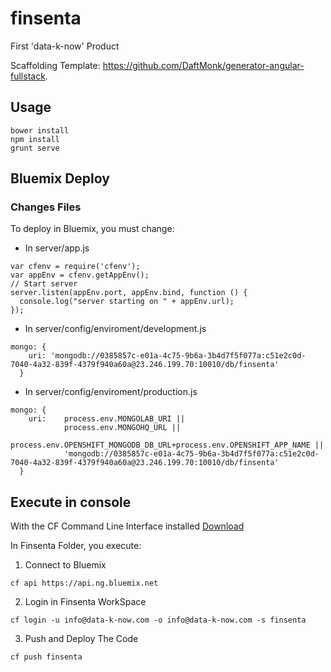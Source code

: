 # finsenta
First 'data-k-now' Product

Scaffolding Template: https://github.com/DaftMonk/generator-angular-fullstack.

## Usage

```
bower install
npm install
grunt serve
```

## Bluemix Deploy

### Changes Files

To deploy in Bluemix, you must change:

- In server/app.js
```
var cfenv = require('cfenv');
var appEnv = cfenv.getAppEnv();
// Start server
server.listen(appEnv.port, appEnv.bind, function () {
  console.log("server starting on " + appEnv.url);
});
```

- In server/config/enviroment/development.js
```
mongo: {
    uri: 'mongodb://0385857c-e01a-4c75-9b6a-3b4d7f5f077a:c51e2c0d-7040-4a32-839f-4379f940a60a@23.246.199.70:10010/db/finsenta'
  }
```

- In server/config/enviroment/production.js
```
mongo: {
    uri:    process.env.MONGOLAB_URI ||
            process.env.MONGOHQ_URL ||
            process.env.OPENSHIFT_MONGODB_DB_URL+process.env.OPENSHIFT_APP_NAME ||
            'mongodb://0385857c-e01a-4c75-9b6a-3b4d7f5f077a:c51e2c0d-7040-4a32-839f-4379f940a60a@23.246.199.70:10010/db/finsenta'
  }
```

## Execute in console

With the CF Command Line Interface installed [Download](https://github.com/cloudfoundry/cli/releases)

In Finsenta Folder, you execute:

1. Connect to Bluemix
```
cf api https://api.ng.bluemix.net
```

2. Login in Finsenta WorkSpace
```
cf login -u info@data-k-now.com -o info@data-k-now.com -s finsenta
```

3. Push and Deploy The Code
```
cf push finsenta
```




